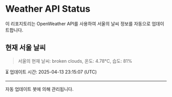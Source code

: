 
# Weather API Status

이 리포지토리는 OpenWeather API를 사용하여 서울의 날씨 정보를 자동으로 업데이트합니다.

## 현재 서울 날씨
> 서울의 현재 날씨: broken clouds, 온도: 4.78°C, 습도: 81%

⏳ 업데이트 시간: 2025-04-13 23:15:07 (UTC)

---
자동 업데이트 봇에 의해 관리됩니다.
